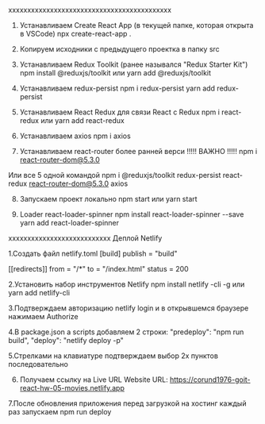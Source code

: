 ххххххххххххххххххххххххххххххххххххххххххх

1. Устанавливаем Create React App (в текущей папке, которая открыта в VSCode)
   npx create-react-app .

2. Копируем исходники с предыдущего проектка в папку src

3. Устанавливаем Redux Toolkit (ранее назывался "Redux Starter Kit")
   npm install @reduxjs/toolkit или
   yarn add @reduxjs/toolkit

4. Устанавливаем redux-persist
   npm i redux-persist
   yarn add redux-persist

5. Устанавливаем React Redux для связи React с Redux
   npm i react-redux или
   yarn add react-redux

6. Устанавливаем axios
   npm i axios

7. Устанавливаем react-router более ранней верси !!!!! ВАЖНО !!!!!
   npm i react-router-dom@5.3.0

Или все 5 одной командой
npm i @reduxjs/toolkit redux-persist react-redux react-router-dom@5.3.0 axios

8.  Запускаем проект локально
    npm start или
    yarn start

9.  Loader react-loader-spinner
    npm install react-loader-spinner --save
    yarn add react-loader-spinner

xxxxxxxxxxxxxxxxxxxxxxxxxxx
Деплой Netlify

1.Создать файл netlify.toml
[build]
publish = "build"

[[redirects]]
from = "/\*"
to = "/index.html"
status = 200

2.Установить набор инструментов Netlify
npm install netlify -cli -g или
yarn add netlify-cli

3.Подтверждаем авторизацию
netlify login
и в открывшемся браузере нажимаем Authorize

4.В package.json а scripts добавляем 2 строки:
"predeploy": "npm run build",
"deploy": "netlify deploy -p"

5.Стрелками на клавиатуре подтверждаем выбор
2х пунктов последовательно

6. Получаем ссылку на Live URL
   Website URL: https://corund1976-goit-react-hw-05-movies.netlify.app

7.После обновления приложения перед загрузкой на хостинг
каждый раз запускаем
npm run deploy
